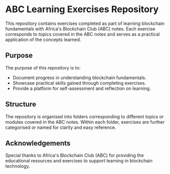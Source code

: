 # ABC Learning Exercises Repository

This repository contains exercises completed as part of learning blockchain fundamentals with Africa's Blockchain Club (ABC) notes. Each exercise corresponds to topics covered in the ABC notes and serves as a practical application of the concepts learned.

## Purpose

The purpose of this repository is to:

- Document progress in understanding blockchain fundamentals.
- Showcase practical skills gained through completing exercises.
- Provide a platform for self-assessment and reflection on learning.

## Structure

The repository is organised into folders corresponding to different topics or modules covered in the ABC notes. Within each folder, exercises are further categorised or named for clarity and easy reference.

## Acknowledgements

Special thanks to Africa's Blockchain Club (ABC) for providing the educational resources and exercises to support learning in blockchain technology.
